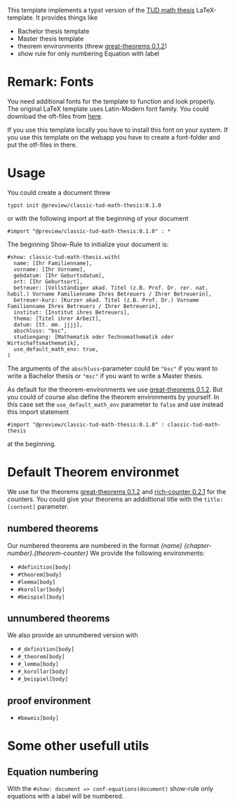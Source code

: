 This template implements a typst version of the [TUD math thesis](https://tu-dresden.de/mn/math/studium/pruefungsaemter/abschlussarbeiten?set_language=en) LaTeX-template. It provides things like
- Bachelor thesis template
- Master thesis template
- theorem environments (threw [great-theorems 0.1.2](https://typst.app/universe/package/great-theorems/0.1.2/))
- show rule for only numbering Equation with label

# Remark: Fonts
You need additional fonts for the template to function and look properly. The original LaTeX template uses Latin-Modern font family. You could download the oft-files from [here](https://www.1001fonts.com/latin-modern-roman-font.html).

If you use this template locally you have to install this font on your system.
If you use this template on the webapp you have to create a font-folder and put the otf-files in there.


# Usage
You could create a document threw
```
typst init @preview/classic-tud-math-thesis:0.1.0
```
or with the following import at the beginning of your document
```typst
#import "@preview/classic-tud-math-thesis:0.1.0" : *
```

The beginning Show-Rule to initialize your document is:
```typst
#show: classic-tud-math-thesis.with(
  name: [Ihr Familienname],
  vorname: [Ihr Vorname],
  gebdatum: [Ihr Geburtsdatum],
  ort: [Ihr Geburtsort],
  betreuer: [Vollständiger akad. Titel (z.B. Prof. Dr. rer. nat. habil.) Vorname Familienname Ihres Betreuers / Ihrer Betreuerin],
  betreuer-kurz: [Kurzer akad. Titel (z.B. Prof. Dr.) Vorname Familienname Ihres Betreuers / Ihrer Betreuerin],
  institut: [Institut ihres Betreuers],
  thema: [Titel ihrer Arbeit],
  datum: [tt. mm. jjjj],
  abschluss: "bsc",
  studiengang: [Mathematik oder Technomathematik oder Wirtschaftsmathematik],
  use_default_math_env: true,
)
```
The arguments of the `abschluss`-parameter could be `"bsc"` if you want to write a Bachelor thesis or `"msc"` if you want to write a Master thesis.

As default for the theorem-environments we use [great-theorems 0.1.2](https://typst.app/universe/package/great-theorems/0.1.2/). But you could of course also define the theorem environments by yourself. In this case set the `use_default_math_env` parameter to `false` and use instead this import statement
```typst
#import "@preview/classic-tud-math-thesis:0.1.0" : classic-tud-math-thesis
```
at the beginning. 

# Default Theorem environmet
We use for the theorems [great-theorems 0.1.2](https://typst.app/universe/package/great-theorems/0.1.2/) and [rich-counter 0.2.1](https://typst.app/universe/package/rich-counters/0.2.1/) for the counters. You could give your theorems an addidtional title with the `title:[content]` parameter.

## numbered theorems
Our numbered theorems are numbered in the format 
_{name} {chapter-number}.{theorem-counter}_ 
We provide the following environments:
- `#definition[body]`
- `#theorem[body]`
- `#lemma[body]`
- `#korollar[body]`
- `#beispiel[body]`

## unnumbered theorems
We also provide an unnumbered version with
- `#_definition[body]`
- `#_theorem[body]`
- `#_lemma[body]`
- `#_korollar[body]`
- `#_beispiel[body]`

## proof environment
- `#beweis[body]`

# Some other usefull utils
## Equation numbering
With the `#show: document => conf-equations(document)` show-rule only equations with a label will be numbered.
